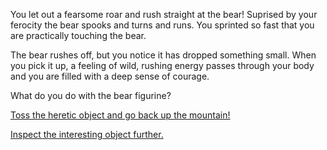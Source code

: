 You let out a fearsome roar and
rush straight at the bear!
Suprised by your ferocity the
bear spooks and turns and runs.
You sprinted so fast that you
are practically touching the bear.

The bear rushes off, but you notice it has dropped something small. When you pick it up, a feeling of
wild, rushing energy passes through your body and you are filled with a deep sense of courage. 

What do you do with the bear figurine?

[Toss the heretic object and go back up the mountain!](../../towards-peak/towards-peak.md)

[Inspect the interesting object further.](inspect/inspect.md)